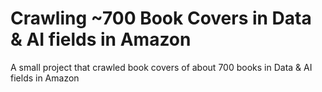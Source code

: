 # Crawling ~700 Book Covers in Data & AI fields in Amazon
A small project that crawled book covers of about 700 books in Data &amp; AI fields in Amazon
